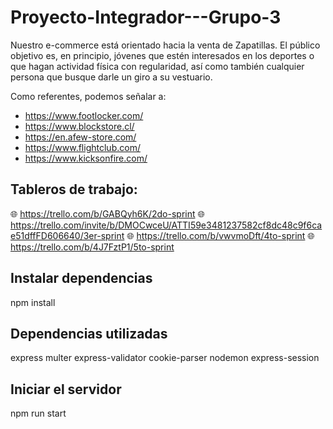 # Proyecto-Integrador---Grupo-3
Nuestro e-commerce está orientado hacia la venta de Zapatillas. El público objetivo es, en principio, jóvenes que estén interesados en los deportes o que hagan actividad física con regularidad, así como también cualquier persona que busque darle un giro a su vestuario.

Como referentes, podemos señalar a:
- https://www.footlocker.com/
- https://www.blockstore.cl/
- https://en.afew-store.com/
- https://www.flightclub.com/
- https://www.kicksonfire.com/

## Tableros de trabajo:
🌐 https://trello.com/b/GABQyh6K/2do-sprint
🌐 https://trello.com/invite/b/DMOCwceU/ATTI59e3481237582cf8dc48c9f6cae51dffFD606640/3er-sprint
🌐 https://trello.com/b/vwvmoDft/4to-sprint
🌐 https://trello.com/b/4J7FztP1/5to-sprint


## Instalar dependencias
npm install

## Dependencias utilizadas
express
multer
express-validator
cookie-parser
nodemon
express-session


## Iniciar el servidor
npm run start
